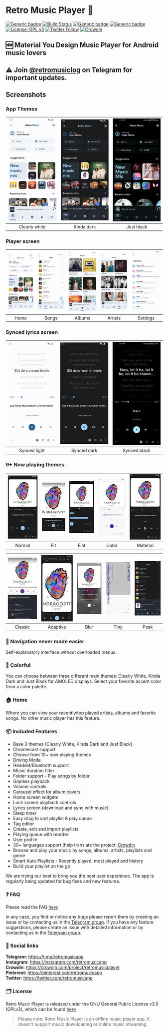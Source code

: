 # Retro Music Player 🎵

[![Generic badge](https://img.shields.io/badge/Platform-Android-green.svg)](https://github.com/RetroMusicPlayer/RetroMusicPlayer)
[![Build Status](https://github.com/RetroMusicPlayer/RetroMusicPlayer/actions/workflows/android.yml/badge.svg)](https://github.com/RetroMusicPlayer/RetroMusicPlayer/actions/workflows/android.yml)
[![Generic badge](https://img.shields.io/badge/minSdkVersion-21-green.svg)](https://github.com/RetroMusicPlayer/RetroMusicPlayer)
[![Generic badge](https://img.shields.io/badge/Download-Google_Play-green.svg)](https://play.google.com/store/apps/details?id=code.name.monkey.retromusic&hl=en_IN)
[![License: GPL v3](https://img.shields.io/badge/License-GPL%20v3-blue.svg)](https://github.com/RetroMusicPlayer/RetroMusicPlayer/blob/master/LICENSE.md)
[![Twitter Follow](https://img.shields.io/twitter/follow/retromusicapp?style=social)](https://twitter.com/retromusicapp)
[![Crowdin](https://badges.crowdin.net/retromusicplayer/localized.svg)](https://crowdin.com/project/retromusicplayer)

## 🆕 Material You Design Music Player for Android music lovers 

## ⚠ Join [@retromusiclog](https://t.me/retromusiclog) on Telegram for important updates.

## Screenshots
### App Themes
| <img src="screenshots/home_light.png" width="200"/> | <img src="screenshots/home_dark.png" width="200"/> | <img src="screenshots/home_black.jpg" width="200"/> |
|:---:|:---:|:---:|
|Clearly white| Kinda dark | Just black|

### Player screen
| <img src="screenshots/home_light.png" width="200"/>| <img src="screenshots/songs_light.png" width="200"/>| <img src="screenshots/albums_light.png" width="200"/>| <img src="screenshots/artists_light.png" width="200"/>| <img src="screenshots/settings_light.png" width="200"/>|
|:---:|:---:|:---:|:---:|:---:|
| Home | Songs | Albums | Artists | Settings |

### Synced lyrics screen
| <img src="screenshots/synced_light.png" width="200"/>| <img src="screenshots/synced_dark.png" width="200"/>| <img src="screenshots/synced_black.jpg" width="200"/>|
|:---:|:---:|:---:|
| Synced light | Synced dark | Synced black |


### 9+ Now playing themes
 
| <img src="screenshots/normal.png" width="200"/>	|<img src="screenshots/fit.png" width="200"/>|   <img src="screenshots/flat.png" width="200"/>  	|    <img src="screenshots/color.png" width="200"/> 	|     <img src="screenshots/material.png" width="200"/>	|
|:-----:	|:-----:	|:-----:	|:-----:	|:-----:	|
| Normal 	| Fit 	| Flat 	| Color 	| Material 	|

| <img src="screenshots/classic.png" width="200"/>	|<img src="screenshots/adaptive.png" width="200"/>|   <img src="screenshots/blur.png" width="200"/>  	|    <img src="screenshots/tiny.png" width="200"/> 	|     <img src="screenshots/peak.png" width="200"/>	|
|:-----:	|:-----:	|:-----:	|:-----:	|:-----:	|
| Classic 	| Adaptive 	| Blur 	| Tiny 	| Peak 	|

### 🧭 Navigation never made easier 
Self-explanatory interface without overloaded menus.

### 🎨 Colorful
You can choose between three different main themes: Clearly White, Kinda
Dark and Just Black for AMOLED displays. Select your favorite accent
color from a color palette.

### 🏠 Home
Where you can view your recently/top played artists, albums and
favorite songs. No other music player has this feature.

### 📦 Included Features
-  Base 3 themes (Clearly White, Kinda Dark and Just Black)
-  Chromecast support
-  Choose from 10+ now playing themes
-  Driving Mode
-  Headset/Bluetooth support
-  Music duration filter
-  Folder support - Play songs by folder
-  Gapless playback
-  Volume controls
-  Carousel effect for album covers
-  Home screen widgets
-  Lock screen playback controls
-  Lyrics screen (download and sync with music)
-  Sleep timer
-  Easy drag to sort playlist & play queue
-  Tag editor
-  Create, edit and import playlists
-  Playing queue with reorder
-  User profile
-  30+ languages support (help translate the project: [Crowdin](https://crowdin.com/project/retromusicplayer)
-  Browse and play your music by songs, albums, artists, playlists and
  genre
-  Smart Auto Playlists - Recently played, most played and history
-  Build your playlist on the go


We are trying our best to bring you the best user experience. The app is regularly being updated for bug fixes and new features.

### ❓ FAQ
Please read the FAQ [here](https://retromusic.app/faq.html)

In any case, you find or notice any bugs please report them by creating an issue or by contacting us in the [Telegram group](https://t.me/retromusicapp).
If you have any feature suggestions, please create an issue with detailed information or by contacting us in the [Telegram group](https://t.me/retro_music_suggestion).

### 🔗 Social links
**Telegram:** https://t.me/retromusicapp <br>
**Instagram:** https://instagram.com/retromusicapp <br>
**Crowdin**: https://crowdin.com/project/retromusicplayer <br>
**Pinterest:** https://pinterest.com/retromusicapp <br>
**Twitter:** https://twitter.com/retromusicapp <br>

### 🗂️ License

Retro Music Player is released under the GNU General Public License v3.0
(GPLv3), which can be found [here](LICENSE.md)


>Please note: Retro Music Player is an offline music player app. It
>doesn't support music downloading or online music streaming.
